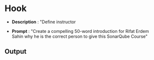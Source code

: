 # Hook

- **Description** : "Define instructor

- **Prompt** : "Create a compelling 50-word introduction for Rifat Erdem Sahin why he is the correct person to give this SonarQube Course"

## Output